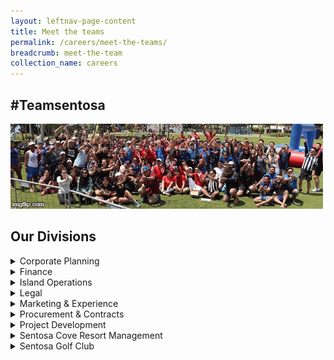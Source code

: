 ```yaml
---
layout: leftnav-page-content
title: Meet the teams
permalink: /careers/meet-the-teams/
breadcrumb: meet-the-team
collection_name: careers
---
```

<h2>#Teamsentosa</h2>  

  <div class="col is-12">
	<figure style="margin: 0;position: relative;">
        <img src="../images/careers/hero-banner-gif-version.gif" alt="Meet The Teams"/>
        </figure>
  </div>

<h2>Our Divisions</h2>
<details>
      <summary>Corporate Planning</summary>	
    	<div class="row">
		<div class="col is-10">
			<figure style="margin:0;">
			<img src="../images/careers/hero-banner.jpg" alt="Corporate Planning"/>
			</figure>
		</div>
		<div class="col is-2">
			<figure style="margin:0;"></figure>
		</div>
	</div>
	<p>Plan first.</p>
   	 
</details>

<details>
      <summary>Finance</summary>	
    <div class="row">
	<div class="col is-10">
		<figure style="margin:0;">
		<img class="slide-img" src="../images/careers/hero-banner.jpg" alt="Finance"/>	
		</figure>
	</div>
	    	<div class="col is-2">
		<figure style="margin:0;">
		</figure>
	</div>
</div>
    <p>
      Money matters.
    </p>
</details>

<details>
      <summary>Island Operations</summary>
    <div class="row">
	<div class="col is-10">
		<figure style="margin:0;">
		<img src="../images/careers/hero-banner.jpg" alt="Island Operations"/>
		</figure>
	</div>
	    <div class="col is-2">
		<figure style="margin:0;">
		</figure>
	</div>
</div>
    <p>
      island matters.
    </p>
</details>

<details>
      <summary>Legal</summary>	
    <div class="row">
	<div class="col is-10">
		<figure style="margin:0;">
		<img src="../images/careers/hero-banner.jpg" alt="Legal"/>
		</figure>
	</div>
	    <div class="col is-2">
		<figure style="margin:0;">
		</figure>
	</div>
</div>
    <p>
      English matters.
    </p>
</details>

<details>
      <summary>Marketing & Experience</summary>
    <div class="row">
	<div class="col is-10">
		<figure style="margin:0;">
		<img src="../images/careers/hero-banner.jpg" alt="Marketing & Experience"/>
		</figure>
	</div>
	    <div class="col is-2">
		<figure style="margin:0;">
		</figure>
	</div>
</div>
    <p>
      Buiness matters.
    </p>
</details>

<details>
      <summary>Procurement & Contracts</summary>	
    <div class="row">
	<div class="col is-10">
		<figure style="margin:0;">
		<img src="../images/careers/hero-banner.jpg" alt="Procurement & Contracts"/>
		</figure>
	</div>
	    <div class="col is-2">
		<figure style="margin:0;">
		</figure>
	</div>
</div>
    <p>
      Process matters.
    </p>
</details>

<details>
      <summary>Project Development</summary>
    <div class="row">
	<div class="col is-10">
		<figure style="margin:0;">
		<img src="../images/careers/hero-banner.jpg" alt="Project Development"/>
		</figure>
	</div>
	    <div class="col is-2">
		<figure style="margin:0;">
		</figure>
	</div>
</div>
    <p>
      Project matters.
    </p>
</details>

<details>
      <summary>Sentosa Cove Resort Management</summary>	
    <div class="row">
	<div class="col is-10">
		<figure style="margin:0;">
		<img src="../images/careers/hero-banner.jpg" alt="Sentosa Cove Resort Management"/>
		</figure>
	</div>
	    <div class="col is-2">
		<figure style="margin:0;">
		</figure>
	</div>
</div>
    <p>
      Cove matters.
    </p>
</details>

<details>
      <summary>Sentosa Golf Club</summary>
    <div class="row">
	<div class="col is-10">
		<figure style="margin:0;">
		<img src="../images/careers/hero-banner.jpg" alt="Sentosa Golf Club"/>
		</figure>
	</div>
	    <div class="col is-2">
		<figure style="margin:0;">
		</figure>
	</div>
</div>
    <p>
      Golf matters.
    </p>
</details>
